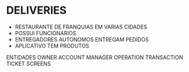 # DELIVERIES
- RESTAURANTE DE FRANQUIAS EM VARIAS CIDADES
- POSSUI FUNCIONARIOS
- ENTREGADORES AUTONOMOS ENTREGAM PEDIDOS
- APLICATIVO TEM PRODUTOS


ENTIDADES
OWNER
ACCOUNT
MANAGER
OPERATION
TRANSACTION
TICKET
SCREENS
